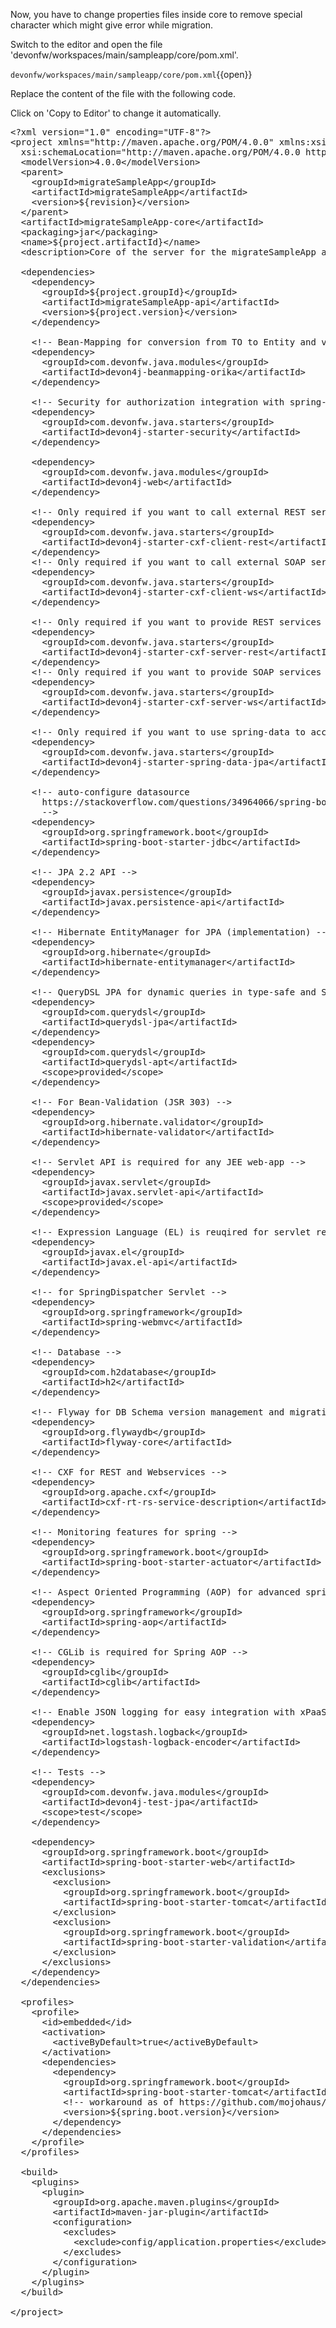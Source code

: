 Now, you have to change properties files inside core to remove special character which might give error while migration.


Switch to the editor and open the file 'devonfw/workspaces/main/sampleapp/core/pom.xml'.

`devonfw/workspaces/main/sampleapp/core/pom.xml`{{open}}




Replace the content of the file with the following code.


Click on 'Copy to Editor' to change it automatically.

<pre class="file" data-filename="devonfw/workspaces/main/sampleapp/core/pom.xml" data-target="replace" data-marker="">
&lt;?xml version=&#34;1.0&#34; encoding=&#34;UTF-8&#34;?&gt;
&lt;project xmlns=&#34;http://maven.apache.org/POM/4.0.0&#34; xmlns:xsi=&#34;http://www.w3.org/2001/XMLSchema-instance&#34;
  xsi:schemaLocation=&#34;http://maven.apache.org/POM/4.0.0 http://maven.apache.org/maven-v4_0_0.xsd&#34;&gt;
  &lt;modelVersion&gt;4.0.0&lt;/modelVersion&gt;
  &lt;parent&gt;
    &lt;groupId&gt;migrateSampleApp&lt;/groupId&gt;
    &lt;artifactId&gt;migrateSampleApp&lt;/artifactId&gt;
    &lt;version&gt;${revision}&lt;/version&gt;
  &lt;/parent&gt;
  &lt;artifactId&gt;migrateSampleApp-core&lt;/artifactId&gt;
  &lt;packaging&gt;jar&lt;/packaging&gt;
  &lt;name&gt;${project.artifactId}&lt;/name&gt;
  &lt;description&gt;Core of the server for the migrateSampleApp application - a simple example based on devon4j.&lt;/description&gt;

  &lt;dependencies&gt;
    &lt;dependency&gt;
      &lt;groupId&gt;${project.groupId}&lt;/groupId&gt;
      &lt;artifactId&gt;migrateSampleApp-api&lt;/artifactId&gt;
      &lt;version&gt;${project.version}&lt;/version&gt;
    &lt;/dependency&gt;

    &lt;!-- Bean-Mapping for conversion from TO to Entity and vice versa --&gt;
    &lt;dependency&gt;
      &lt;groupId&gt;com.devonfw.java.modules&lt;/groupId&gt;
      &lt;artifactId&gt;devon4j-beanmapping-orika&lt;/artifactId&gt;
    &lt;/dependency&gt;

    &lt;!-- Security for authorization integration with spring-security --&gt;
    &lt;dependency&gt;
      &lt;groupId&gt;com.devonfw.java.starters&lt;/groupId&gt;
      &lt;artifactId&gt;devon4j-starter-security&lt;/artifactId&gt;
    &lt;/dependency&gt;

    &lt;dependency&gt;
      &lt;groupId&gt;com.devonfw.java.modules&lt;/groupId&gt;
      &lt;artifactId&gt;devon4j-web&lt;/artifactId&gt;
    &lt;/dependency&gt;

    &lt;!-- Only required if you want to call external REST services within your Java application --&gt;
    &lt;dependency&gt;
      &lt;groupId&gt;com.devonfw.java.starters&lt;/groupId&gt;
      &lt;artifactId&gt;devon4j-starter-cxf-client-rest&lt;/artifactId&gt;
    &lt;/dependency&gt;
    &lt;!-- Only required if you want to call external SOAP services within your Java application --&gt;
    &lt;dependency&gt;
      &lt;groupId&gt;com.devonfw.java.starters&lt;/groupId&gt;
      &lt;artifactId&gt;devon4j-starter-cxf-client-ws&lt;/artifactId&gt;
    &lt;/dependency&gt;

    &lt;!-- Only required if you want to provide REST services within your Java application --&gt;
    &lt;dependency&gt;
      &lt;groupId&gt;com.devonfw.java.starters&lt;/groupId&gt;
      &lt;artifactId&gt;devon4j-starter-cxf-server-rest&lt;/artifactId&gt;
    &lt;/dependency&gt;
    &lt;!-- Only required if you want to provide SOAP services within your Java application --&gt;
    &lt;dependency&gt;
      &lt;groupId&gt;com.devonfw.java.starters&lt;/groupId&gt;
      &lt;artifactId&gt;devon4j-starter-cxf-server-ws&lt;/artifactId&gt;
    &lt;/dependency&gt;

    &lt;!-- Only required if you want to use spring-data to access DB via JPA --&gt;
    &lt;dependency&gt;
      &lt;groupId&gt;com.devonfw.java.starters&lt;/groupId&gt;
      &lt;artifactId&gt;devon4j-starter-spring-data-jpa&lt;/artifactId&gt;
    &lt;/dependency&gt;

    &lt;!-- auto-configure datasource
      https://stackoverflow.com/questions/34964066/spring-boot-doesnt-use-datasource-properties
      --&gt;
    &lt;dependency&gt;
      &lt;groupId&gt;org.springframework.boot&lt;/groupId&gt;
      &lt;artifactId&gt;spring-boot-starter-jdbc&lt;/artifactId&gt;
    &lt;/dependency&gt;

    &lt;!-- JPA 2.2 API --&gt;
    &lt;dependency&gt;
      &lt;groupId&gt;javax.persistence&lt;/groupId&gt;
      &lt;artifactId&gt;javax.persistence-api&lt;/artifactId&gt;
    &lt;/dependency&gt;

    &lt;!-- Hibernate EntityManager for JPA (implementation) --&gt;
    &lt;dependency&gt;
      &lt;groupId&gt;org.hibernate&lt;/groupId&gt;
      &lt;artifactId&gt;hibernate-entitymanager&lt;/artifactId&gt;
    &lt;/dependency&gt;

    &lt;!-- QueryDSL JPA for dynamic queries in type-safe and SQL-injection-safe way --&gt;
    &lt;dependency&gt;
      &lt;groupId&gt;com.querydsl&lt;/groupId&gt;
      &lt;artifactId&gt;querydsl-jpa&lt;/artifactId&gt;
    &lt;/dependency&gt;
    &lt;dependency&gt;
      &lt;groupId&gt;com.querydsl&lt;/groupId&gt;
      &lt;artifactId&gt;querydsl-apt&lt;/artifactId&gt;
      &lt;scope&gt;provided&lt;/scope&gt;
    &lt;/dependency&gt;

    &lt;!-- For Bean-Validation (JSR 303) --&gt;
    &lt;dependency&gt;
      &lt;groupId&gt;org.hibernate.validator&lt;/groupId&gt;
      &lt;artifactId&gt;hibernate-validator&lt;/artifactId&gt;
    &lt;/dependency&gt;

    &lt;!-- Servlet API is required for any JEE web-app --&gt;
    &lt;dependency&gt;
      &lt;groupId&gt;javax.servlet&lt;/groupId&gt;
      &lt;artifactId&gt;javax.servlet-api&lt;/artifactId&gt;
      &lt;scope&gt;provided&lt;/scope&gt;
    &lt;/dependency&gt;

    &lt;!-- Expression Language (EL) is reuqired for servlet related features --&gt;
    &lt;dependency&gt;
      &lt;groupId&gt;javax.el&lt;/groupId&gt;
      &lt;artifactId&gt;javax.el-api&lt;/artifactId&gt;
    &lt;/dependency&gt;

    &lt;!-- for SpringDispatcher Servlet --&gt;
    &lt;dependency&gt;
      &lt;groupId&gt;org.springframework&lt;/groupId&gt;
      &lt;artifactId&gt;spring-webmvc&lt;/artifactId&gt;
    &lt;/dependency&gt;

    &lt;!-- Database --&gt;
    &lt;dependency&gt;
      &lt;groupId&gt;com.h2database&lt;/groupId&gt;
      &lt;artifactId&gt;h2&lt;/artifactId&gt;
    &lt;/dependency&gt;

    &lt;!-- Flyway for DB Schema version management and migration --&gt;
    &lt;dependency&gt;
      &lt;groupId&gt;org.flywaydb&lt;/groupId&gt;
      &lt;artifactId&gt;flyway-core&lt;/artifactId&gt;
    &lt;/dependency&gt;

    &lt;!-- CXF for REST and Webservices --&gt;
    &lt;dependency&gt;
      &lt;groupId&gt;org.apache.cxf&lt;/groupId&gt;
      &lt;artifactId&gt;cxf-rt-rs-service-description&lt;/artifactId&gt;
    &lt;/dependency&gt;

    &lt;!-- Monitoring features for spring --&gt;
    &lt;dependency&gt;
      &lt;groupId&gt;org.springframework.boot&lt;/groupId&gt;
      &lt;artifactId&gt;spring-boot-starter-actuator&lt;/artifactId&gt;
    &lt;/dependency&gt;

    &lt;!-- Aspect Oriented Programming (AOP) for advanced spring features --&gt;
    &lt;dependency&gt;
      &lt;groupId&gt;org.springframework&lt;/groupId&gt;
      &lt;artifactId&gt;spring-aop&lt;/artifactId&gt;
    &lt;/dependency&gt;

    &lt;!-- CGLib is required for Spring AOP --&gt;
    &lt;dependency&gt;
      &lt;groupId&gt;cglib&lt;/groupId&gt;
      &lt;artifactId&gt;cglib&lt;/artifactId&gt;
    &lt;/dependency&gt;

    &lt;!-- Enable JSON logging for easy integration with xPaaS and ELK/Graylog/Splunk/etc. --&gt;
    &lt;dependency&gt;
      &lt;groupId&gt;net.logstash.logback&lt;/groupId&gt;
      &lt;artifactId&gt;logstash-logback-encoder&lt;/artifactId&gt;
    &lt;/dependency&gt;

    &lt;!-- Tests --&gt;
    &lt;dependency&gt;
      &lt;groupId&gt;com.devonfw.java.modules&lt;/groupId&gt;
      &lt;artifactId&gt;devon4j-test-jpa&lt;/artifactId&gt;
      &lt;scope&gt;test&lt;/scope&gt;
    &lt;/dependency&gt;

    &lt;dependency&gt;
      &lt;groupId&gt;org.springframework.boot&lt;/groupId&gt;
      &lt;artifactId&gt;spring-boot-starter-web&lt;/artifactId&gt;
      &lt;exclusions&gt;
        &lt;exclusion&gt;
          &lt;groupId&gt;org.springframework.boot&lt;/groupId&gt;
          &lt;artifactId&gt;spring-boot-starter-tomcat&lt;/artifactId&gt;
        &lt;/exclusion&gt;
        &lt;exclusion&gt;
          &lt;groupId&gt;org.springframework.boot&lt;/groupId&gt;
          &lt;artifactId&gt;spring-boot-starter-validation&lt;/artifactId&gt;
        &lt;/exclusion&gt;
      &lt;/exclusions&gt;
    &lt;/dependency&gt;
  &lt;/dependencies&gt;

  &lt;profiles&gt;
    &lt;profile&gt;
      &lt;id&gt;embedded&lt;/id&gt;
      &lt;activation&gt;
        &lt;activeByDefault&gt;true&lt;/activeByDefault&gt;
      &lt;/activation&gt;
      &lt;dependencies&gt;
        &lt;dependency&gt;
          &lt;groupId&gt;org.springframework.boot&lt;/groupId&gt;
          &lt;artifactId&gt;spring-boot-starter-tomcat&lt;/artifactId&gt;
          &lt;!-- workaround as of https://github.com/mojohaus/flatten-maven-plugin/issues/70 --&gt;
          &lt;version&gt;${spring.boot.version}&lt;/version&gt;
        &lt;/dependency&gt;
      &lt;/dependencies&gt;
    &lt;/profile&gt;
  &lt;/profiles&gt;

  &lt;build&gt;
    &lt;plugins&gt;
      &lt;plugin&gt;
        &lt;groupId&gt;org.apache.maven.plugins&lt;/groupId&gt;
        &lt;artifactId&gt;maven-jar-plugin&lt;/artifactId&gt;
        &lt;configuration&gt;
          &lt;excludes&gt;
            &lt;exclude&gt;config/application.properties&lt;/exclude&gt;
          &lt;/excludes&gt;
        &lt;/configuration&gt;
      &lt;/plugin&gt;
    &lt;/plugins&gt;
  &lt;/build&gt;

&lt;/project&gt;</pre>

